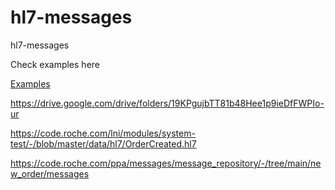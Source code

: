 # hl7-messages
hl7-messages


Check examples here

[Examples](https://docs.google.com/document/d/1CAQriFgmUk91mwzCPn8rjKWjirG0vSsq9kB90zbpKCc/edit#)



https://drive.google.com/drive/folders/19KPgujbTT81b48Hee1p9ieDfFWPIo-ur




https://code.roche.com/lni/modules/system-test/-/blob/master/data/hl7/OrderCreated.hl7

https://code.roche.com/ppa/messages/message_repository/-/tree/main/new_order/messages

